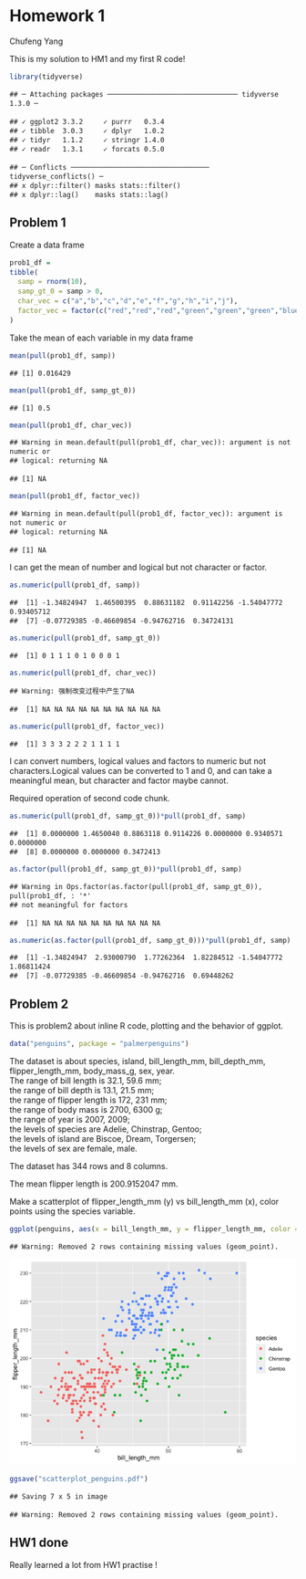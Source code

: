 Homework 1
================
Chufeng Yang

This is my solution to HM1 and my first R code\!

``` r
library(tidyverse)
```

    ## ─ Attaching packages ──────────────────────────────── tidyverse 1.3.0 ─

    ## ✓ ggplot2 3.3.2     ✓ purrr   0.3.4
    ## ✓ tibble  3.0.3     ✓ dplyr   1.0.2
    ## ✓ tidyr   1.1.2     ✓ stringr 1.4.0
    ## ✓ readr   1.3.1     ✓ forcats 0.5.0

    ## ─ Conflicts ────────────────────────────────── tidyverse_conflicts() ─
    ## x dplyr::filter() masks stats::filter()
    ## x dplyr::lag()    masks stats::lag()

## Problem 1

Create a data frame

``` r
prob1_df =
tibble(
  samp = rnorm(10),
  samp_gt_0 = samp > 0,
  char_vec = c("a","b","c","d","e","f","g","h","i","j"),
  factor_vec = factor(c("red","red","red","green","green","green","blue","blue","blue","blue"))
)
```

Take the mean of each variable in my data frame

``` r
mean(pull(prob1_df, samp))
```

    ## [1] 0.016429

``` r
mean(pull(prob1_df, samp_gt_0))
```

    ## [1] 0.5

``` r
mean(pull(prob1_df, char_vec))
```

    ## Warning in mean.default(pull(prob1_df, char_vec)): argument is not numeric or
    ## logical: returning NA

    ## [1] NA

``` r
mean(pull(prob1_df, factor_vec))
```

    ## Warning in mean.default(pull(prob1_df, factor_vec)): argument is not numeric or
    ## logical: returning NA

    ## [1] NA

I can get the mean of number and logical but not character or factor.

``` r
as.numeric(pull(prob1_df, samp))
```

    ##  [1] -1.34824947  1.46500395  0.88631182  0.91142256 -1.54047772  0.93405712
    ##  [7] -0.07729385 -0.46609854 -0.94762716  0.34724131

``` r
as.numeric(pull(prob1_df, samp_gt_0))
```

    ##  [1] 0 1 1 1 0 1 0 0 0 1

``` r
as.numeric(pull(prob1_df, char_vec))
```

    ## Warning: 强制改变过程中产生了NA

    ##  [1] NA NA NA NA NA NA NA NA NA NA

``` r
as.numeric(pull(prob1_df, factor_vec))
```

    ##  [1] 3 3 3 2 2 2 1 1 1 1

I can convert numbers, logical values and factors to numeric but not
characters.Logical values can be converted to 1 and 0, and can take a
meaningful mean, but character and factor maybe cannot.

Required operation of second code chunk.

``` r
as.numeric(pull(prob1_df, samp_gt_0))*pull(prob1_df, samp)
```

    ##  [1] 0.0000000 1.4650040 0.8863118 0.9114226 0.0000000 0.9340571 0.0000000
    ##  [8] 0.0000000 0.0000000 0.3472413

``` r
as.factor(pull(prob1_df, samp_gt_0))*pull(prob1_df, samp)
```

    ## Warning in Ops.factor(as.factor(pull(prob1_df, samp_gt_0)), pull(prob1_df, : '*'
    ## not meaningful for factors

    ##  [1] NA NA NA NA NA NA NA NA NA NA

``` r
as.numeric(as.factor(pull(prob1_df, samp_gt_0)))*pull(prob1_df, samp)
```

    ##  [1] -1.34824947  2.93000790  1.77262364  1.82284512 -1.54047772  1.86811424
    ##  [7] -0.07729385 -0.46609854 -0.94762716  0.69448262

## Problem 2

This is problem2 about inline R code, plotting and the behavior of
ggplot.

``` r
data("penguins", package = "palmerpenguins")
```

The dataset is about species, island, bill\_length\_mm, bill\_depth\_mm,
flipper\_length\_mm, body\_mass\_g, sex, year.  
The range of bill length is 32.1, 59.6 mm;  
the range of bill depth is 13.1, 21.5 mm;  
the range of flipper length is 172, 231 mm;  
the range of body mass is 2700, 6300 g;  
the range of year is 2007, 2009;  
the levels of species are Adelie, Chinstrap, Gentoo;  
the levels of island are Biscoe, Dream, Torgersen;  
the levels of sex are female, male.

The dataset has 344 rows and 8 columns.

The mean flipper length is 200.9152047 mm.

Make a scatterplot of flipper\_length\_mm (y) vs bill\_length\_mm (x),
color points using the species variable.

``` r
ggplot(penguins, aes(x = bill_length_mm, y = flipper_length_mm, color = species)) + geom_point()
```

    ## Warning: Removed 2 rows containing missing values (geom_point).

![](p8105_hw1_cy2588_files/figure-gfm/unnamed-chunk-7-1.png)<!-- -->

``` r
ggsave("scatterplot_penguins.pdf")
```

    ## Saving 7 x 5 in image

    ## Warning: Removed 2 rows containing missing values (geom_point).

## HW1 done

Really learned a lot from HW1 practise \!
